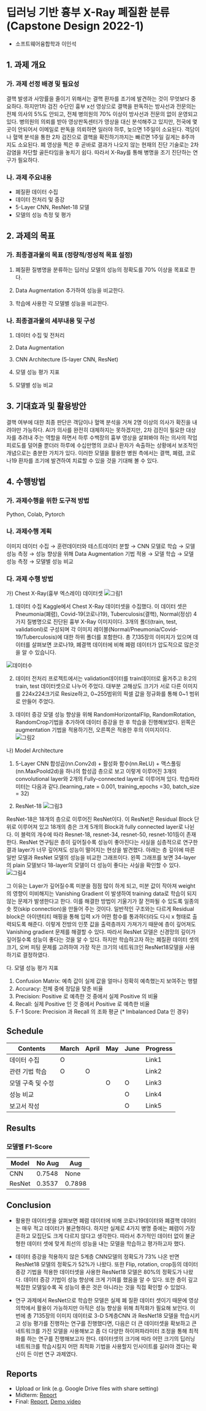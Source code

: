 # 딥러닝 기반 흉부 X-Ray 폐질환 분류 (Capstone Design 2022-1)
* 소프트웨어융합학과 이인석

## 1. 과제 개요

### 가. 과제 선정 배경 및 필요성
결핵 발생과 사망률을 줄이기 위해서는 결핵 환자를 조기에 발견하는 것이 무엇보다 중요하다. 하지만1차 검진 수단인 흉부 x선 영상으로 결핵을 판독하는 방사선과 전문의는 전체 의사의 5%도 안되고, 전체 병의원의 70% 이상이 방사선과 전문의 없이 운영되고 있다. 병의원의 의뢰를 받아 영상판독센터가 영상을 대신 분석해주고 있지만, 전국에 몇곳이 안되어서 이메일로 판독을 의뢰하면 일러야 하루, 늦으면 1주일이 소요된다. 객담이나 혈액 분석을 통한 2차 검진으로 결핵을 확진하기까지는 빠르면 1주일 길게는 8주까지도 소요된다. 폐 영상을 찍은 후 곧바로 결과가 나오지 않는 현재의 진단 기술로는 2차감염을 차단할 골든타임을 놓치기 쉽다. 따라서 X-Ray를 통해 병명을 조기 진단하는 연구가 필요하다.

### 나. 과제 주요내용
- 폐질환 데이터 수집
- 데이터 전처리 및 증강
- 5-Layer CNN, ResNet-18 모델
- 모델의 성능 측정 및 평가

## 2. 과제의 목표

### 가. 최종결과물의 목표 (정량적/정성적 목표 설정)

1) 폐질환 질병명을 분류하는 딥러닝 모델의 성능의 정확도를 70% 이상을 목표로 한다.

2) Data Augmentation 추가하여 성능을 비교한다.

3) 학습에 사용한 각 모델별 성능을 비교한다.

### 나. 최종결과물의 세부내용 및 구성


1) 데이터 수집 및 전처리

2) Data Augmentation

3) CNN Architecture (5-layer CNN, ResNet)

4) 모델 성능 평가 지표

5) 모델별 성능 비교


## 3. 기대효과 및 활용방안

결핵 여부에 대한 최종 판단은 객담이나 혈액 분석을 거쳐 2명 이상의 의사가 확진을 내려야만 가능하다. AI가 의사를 완전히 대체하지는 못하겠지만, 2차 검진이 필요한 대상자를 추려내 주는 역할을 하면서 하루 수백장의 흉부 영상을 살펴봐야 하는 의사의 작업 피로도를 덜어줄 뿐더러 하루에 수십만명의 코로나 환자가 속출하는 상황에서 보조적인 개념으로는 충분한 가치가 있다. 이러한 모델을 활용한 병원 측에서는 결핵, 폐렴, 코로나19 환자를 조기에 발견하여 치료할 수 있을 것을 기대해 볼 수 있다.

## 4. 수행방법

### 가. 과제수행을 위한 도구적 방법

Python, Colab, Pytorch

### 나. 과제수행 계획

이미지 데이터 수집 → 훈련데이터와 테스트데이터 분할 → CNN 모델로 학습 → 모델 성능 측정 → 성능 향상을 위해 Data Augmentation 기법 적용 → 모델 학습 → 모델 성능 측정 → 모델별 성능 비교

### 다. 과제 수행 방법 
가)	Chest X-Ray(흉부 엑스레이) 데이터셋
![그림1](https://user-images.githubusercontent.com/92963189/213145217-100ed0d6-d928-48c5-bbdb-4603b9397d68.png)

1)	데이터 수집
Kaggle에서 Chest X-Ray 데이터셋을 수집했다. 이 데이터 셋은 Pneumonia(폐렴), Covid-19(코로나19), Tuberculosis(결핵), Normal(정상) 4가지 질병명으로 진단된 흉부 X-Ray 이미지이다. 3개의 폴더(train, test, validationl)로 구성되며 각 이미지 레이블(Normal/Pneumonia/Covid-19/Tuberculosis)에 대한 하위 폴더를 포함한다. 총 7,135장의 이미지가 있으며 데이터를 살펴보면 코로나19, 폐결핵 데이터에 비해 폐렴 데이터가 압도적으로 많은것을 알 수 있습니다.

![데이터수](https://user-images.githubusercontent.com/92963189/213143608-89e4ed34-1487-4149-9098-370eaee7f591.png)


2)	데이터 전처리
프로젝트에서는 validation데이터를 train데이터로 옮겨주고 8:2의 train, test 데이터셋으로 나누어 주었다. 대부분 고해상도 크기가 서로 다른 이미지를 224x224크기로 Resize하고, 0~255범위의 픽셀 값을 정규화를 통해 0~1 범위로 만들어 주었다.  

3)	데이터 증강
모델 성능 향상을 위해 RandomHorizontalFlip, RandomRotation, RandomCrop기법을 추가하여 데이터 증강을 한 후 학습을 진행해보았다. 왼쪽은 augmentation 기법을 적용하기전, 오른쪽은 적용한 후의 이미지이다.  
![그림2](https://user-images.githubusercontent.com/92963189/213145319-262a25b5-4cf5-4ff6-8b3b-850442968715.png)
 
나)	Model Architecture
1)	5-Layer CNN
합성곱(nn.Conv2d) + 활성화 함수(nn.ReLU) + 맥스풀링(nn.MaxPoold2d)을 하나의 합성곱 층으로 보고 이렇게 이루어진 3개의 convolutional layer와 2개의 Fully-connected layer로 이루어져 있다. 학습파라미터는 다음과 같다.(learning_rate = 0.001, training_epochs =30, batch_size = 32)

2)	ResNet-18
 ![그림3](https://user-images.githubusercontent.com/92963189/213145391-1b1b89e3-52cc-41cf-8c37-fbb339f12315.png)

ResNet-18은 18개의 층으로 이루어진 ResNet이다. 이 ResNet은 Residual Block 단위로 이루어져 있고 18개의 층은 크게 5개의 Block과 fully connected layer로 나뉜다. 이 블럭의 개수에 따라 Resnet-18, resnet-34, resnet-50, resnet-101등이 존재한다. ResNet 연구팀은 층이 깊어질수록 성능이 좋아진다는 사실을 심층적으로 연구한 결과 layer가 너무 깊어져도 성능이 떨어지는 현상을 발견했다. 아래는 층 깊이에 따른 일반 모델과 ResNet 모델의 성능을 비교한 그래프이다. 왼쪽 그래프를 보면 34-layer의 plain 모델보다 18-layer의 모델이 더 성능이 좋다는 사실을 확인할 수 있다.  
![그림4](https://user-images.githubusercontent.com/92963189/213145560-9a7d9db4-3dbd-4092-a321-4ced5f6f7569.png)

그 이유는 Layer가 깊어질수록 미분을 점점 많이 하게 되고, 미분 값이 작아져 weight의 영향이 미비해지는 Vanishing Gradient 이 발생하여 training data로 학습이 되지 않는 문제가 발생한다고 한다. 이를 해결한 방법이 기울기가 잘 전파될 수 있도록 일종의 숏 컷(skip connection)을 만들어 주는 것이다. 일반적인 구조와는 다르게 Residual block은 아이덴티티 매핑을 통해 입력 x가 어떤 함수를 통과하더라도 다시 x 형태로 출력되도록 해준다. 이렇게 전방의 인풋 값을 출력층까지 가져가기 때문에 층이 깊어져도 Vanishing gradient 문제를 해결할 수 있다. 따라서 ResNet 모델은 신경망의 깊이가 깊어질수록 성능이 좋다는 것을 알 수 있다. 하지만 학습하고자 하는 폐질환 데이터 셋의 크기, 오버 피팅 문제를 고려하여 가장 작은 크기의 네트워크인 ResNet18모델을 사용하기로 결정하였다.  

다. 모델 성능 평가 지표
1) Confusion Matrix: 예측 값이 실제 값을 얼마나 정확히 예측했는지 보여주는 행렬
2) Accuracy: 전체 중에 정답을 맞춘 비율
3) Precision: Positive 로 예측한 것 중에서 실제 Positive 의 비율
4) Recall: 실제 Positive 인 것 중에서 Positive 로 예측한 비율
5) F-1 Score: Precision 과 Recall 의 조화 평균 (* Imbalanced Data 인 경우)  


## Schedule
| Contents | March | April |  May  | June  |   Progress   |
|----------|-------|-------|-------|-------|--------------|
|  데이터 수집  |   O   |       |       |       |     Link1    |
|  관련 기법 학습  |   O   |   O    |       |       |     Link2    |
|  모델 구축 및 수정  |       |      |   O   |   O    |     Link3    |
|  성능 비교  |       |       |      |   O    |     Link4    |
|  보고서 작성  |       |       |       |   O   |     Link5    |


## Results
### 모델별 F1-Score
|     Model   | No Aug | Aug    |
|-------------|--------|--------|
|    CNN      |0.7548| None |
|    ResNet   |0.3537|0.7898|


## Conclusion

* 활용한 데이터셋을 살펴보면 폐렴 데이터에 비해 코로나19데이터와 폐결핵 데이터는 매우 적고 데이터가 불균형하다. 하지만 실제로 4가지 병명 중에는 폐렴이 가장 흔하고 모집단도 크게 다르지 않다고 생각한다. 따라서 추가적인 데이터 없이 불균형한 데이터 셋에 맞게 최선의 성능을 내는 모델을 학습하고 평가하고자 했다. 

* 데이터 증강을 적용하지 않은 5계층 CNN모델의 정확도가 73% 나온 반면 ResNet18 모델의 정확도가 52%가 나왔다. 또한 Flip, rotation, crop등의 데이터 증강 기법을 적용한 데이터셋을 사용한 ResNet18 모델은 80%의 정확도가 나왔다. 데이터 증강 기법이 성능 향상에 크게 기여를 했음을 알 수 있다. 또한 층이 깊고 복잡한 모델일수록 꼭 성능이 좋은 것은 아니라는 것을 직접 확인할 수 있었다. 

* 연구 과제에서 ResNet으로 학습한 모델은 실제 폐 질환 데이터 셋이기 때문에 영상 의학에서 활용이 가능하지만 아직은 성능 향상을 위해 최적화가 필요해 보인다. 이번에 총 7135장의 이미지 데이터로 3-D 5계층CNN 과 ResNet18 모델을 학습시키고 성능 평가를 진행하는 연구를 진행했다면, 다음은 더 큰 데이터셋을 확보하고 큰 네트워크를 가진 모델을 사용해보고 좀 더 다양한 하이퍼파라미터 조정을 통해 최적화를 하는 연구를 진행해보고자 한다. 데이터셋의 크기에 따라 어떤 크기의 딥러닝 네트워크를 학습시킬지 어떤 최적화 기법을 사용할지 인사이트를 길러야 겠다는 확신이 든 이번 연구 과제였다. 

## Reports
* Upload or link (e.g. Google Drive files with share setting)
* Midterm: [Report](Reports/Midterm.pdf)
* Final: [Report](Reports/Final.pdf), [Demo video](Reports/Demo.mp4)
